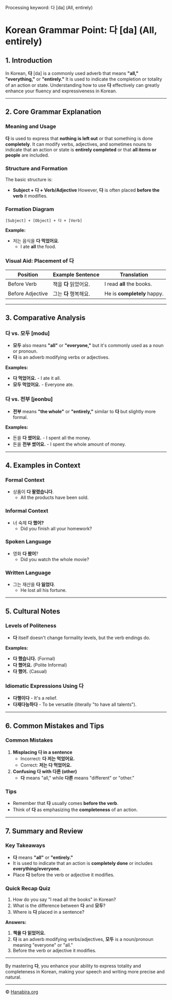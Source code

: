 Processing keyword: 다 [da] (All, entirely)
# Korean Grammar Point: 다 [da] (All, entirely)

## 1. Introduction
In Korean, **다** [da] is a commonly used adverb that means **"all," "everything,"** or **"entirely."** It is used to indicate the completion or totality of an action or state. Understanding how to use **다** effectively can greatly enhance your fluency and expressiveness in Korean.

---
## 2. Core Grammar Explanation
### Meaning and Usage
**다** is used to express that **nothing is left out** or that something is done **completely**. It can modify verbs, adjectives, and sometimes nouns to indicate that an action or state is **entirely completed** or that **all items or people** are included.
### Structure and Formation
The basic structure is:
- **Subject + 다 + Verb/Adjective**
However, **다** is often placed **before the verb** it modifies.
### Formation Diagram
```
[Subject] + [Object] + 다 + [Verb]
```
**Example:**
- 저는 음식을 **다 먹었어요**.
  - I ate **all** the food.
### Visual Aid: Placement of 다
| Position   | Example Sentence                | Translation                 |
|------------|---------------------------------|-----------------------------|
| Before Verb| 책을 **다** 읽었어요.            | I read **all** the books.   |
| Before Adjective| 그는 **다** 행복해요.       | He is **completely** happy. |
---
## 3. Comparative Analysis
### 다 vs. 모두 [modu]
- **모두** also means **"all"** or **"everyone,"** but it's commonly used as a noun or pronoun.
- **다** is an adverb modifying verbs or adjectives.
  
**Examples:**
- **다 먹었어요.** - I ate it all.
- **모두 먹었어요.** - Everyone ate.
### 다 vs. 전부 [jeonbu]
- **전부** means **"the whole"** or **"entirely,"** similar to **다** but slightly more formal.
  
**Examples:**
- 돈을 **다 썼어요.** - I spent all the money.
- 돈을 **전부 썼어요.** - I spent the whole amount of money.
---
## 4. Examples in Context
### Formal Context
- 상품이 **다 팔렸습니다**.
  - All the products have been sold.
### Informal Context
- 너 숙제 **다 했어?**
  - Did you finish all your homework?
### Spoken Language
- 영화 **다 봤어**?
  - Did you watch the whole movie?
### Written Language
- 그는 재산을 **다 잃었다**.
  - He lost all his fortune.
---
## 5. Cultural Notes
### Levels of Politeness
- **다** itself doesn't change formality levels, but the verb endings do.
  
**Examples:**
- **다 했습니다.** (Formal)
- **다 했어요.** (Polite Informal)
- **다 했어.** (Casual)
### Idiomatic Expressions Using 다
- **다행이다** - It's a relief.
- **다재다능하다** - To be versatile (literally "to have all talents").
---
## 6. Common Mistakes and Tips
### Common Mistakes
1. **Misplacing 다 in a sentence**
   - Incorrect: **다 저는 먹었어요.**
   - Correct: **저는 다 먹었어요.**
2. **Confusing 다 with 다른 (other)**
   - **다** means "all," while **다른** means "different" or "other."
### Tips
- Remember that **다** usually comes **before the verb**.
- Think of **다** as emphasizing the **completeness** of an action.
---
## 7. Summary and Review
### Key Takeaways
- **다** means **"all"** or **"entirely."**
- It is used to indicate that an action is **completely done** or includes **everything/everyone**.
- Place **다** before the verb or adjective it modifies.
### Quick Recap Quiz
1. How do you say "I read all the books" in Korean?
2. What is the difference between **다** and **모두**?
3. Where is **다** placed in a sentence?

**Answers:**
1. **책을 다 읽었어요.**
2. **다** is an adverb modifying verbs/adjectives, **모두** is a noun/pronoun meaning "everyone" or "all."
3. Before the verb or adjective it modifies.
---
By mastering **다**, you enhance your ability to express totality and completeness in Korean, making your speech and writing more precise and natural.

---
© [Hanabira.org](https://hanabira.org)
